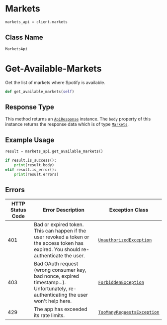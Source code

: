 # Markets

```python
markets_api = client.markets
```

## Class Name

`MarketsApi`


# Get-Available-Markets

Get the list of markets where Spotify is available.

```python
def get_available_markets(self)
```

## Response Type

This method returns an [`ApiResponse`](../../doc/api-response.md) instance. The `body` property of this instance returns the response data which is of type [`Markets`](../../doc/models/markets.md).

## Example Usage

```python
result = markets_api.get_available_markets()

if result.is_success():
    print(result.body)
elif result.is_error():
    print(result.errors)
```

## Errors

| HTTP Status Code | Error Description | Exception Class |
|  --- | --- | --- |
| 401 | Bad or expired token. This can happen if the user revoked a token or<br>the access token has expired. You should re-authenticate the user. | [`UnauthorizedException`](../../doc/models/unauthorized-exception.md) |
| 403 | Bad OAuth request (wrong consumer key, bad nonce, expired<br>timestamp...). Unfortunately, re-authenticating the user won't help here. | [`ForbiddenException`](../../doc/models/forbidden-exception.md) |
| 429 | The app has exceeded its rate limits. | [`TooManyRequestsException`](../../doc/models/too-many-requests-exception.md) |

